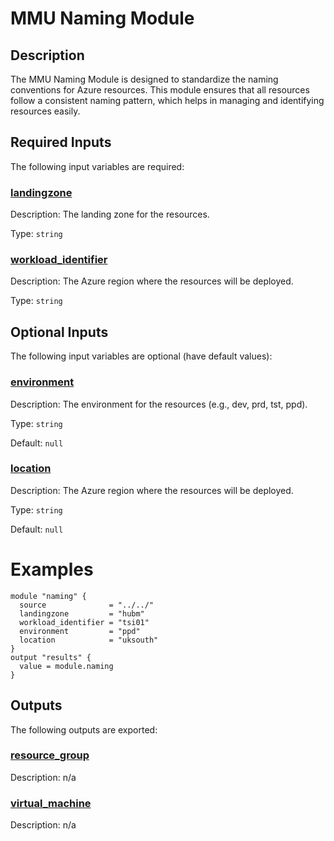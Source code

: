 <!-- Begin tf-docs  -->
# MMU Naming Module

## Description

The MMU Naming Module is designed to standardize the naming conventions for Azure resources. This module ensures that all resources follow a consistent naming pattern, which helps in managing and identifying resources easily.

## Required Inputs

The following input variables are required:

### <a name="input_landingzone"></a> [landingzone](#input\_landingzone)

Description: The landing zone for the resources.

Type: `string`

### <a name="input_workload_identifier"></a> [workload\_identifier](#input\_workload\_identifier)

Description: The Azure region where the resources will be deployed.

Type: `string`

## Optional Inputs

The following input variables are optional (have default values):

### <a name="input_environment"></a> [environment](#input\_environment)

Description: The environment for the resources (e.g., dev, prd, tst, ppd).

Type: `string`

Default: `null`

### <a name="input_location"></a> [location](#input\_location)

Description: The Azure region where the resources will be deployed.

Type: `string`

Default: `null`



# Examples

```hcl
module "naming" {
  source              = "../../"
  landingzone         = "hubm"
  workload_identifier = "tsi01"
  environment         = "ppd"
  location            = "uksouth"
}
output "results" {
  value = module.naming
}
```
## Outputs

The following outputs are exported:

### <a name="output_resource_group"></a> [resource\_group](#output\_resource\_group)

Description: n/a

### <a name="output_virtual_machine"></a> [virtual\_machine](#output\_virtual\_machine)

Description: n/a
<!-- End tf-docs -->